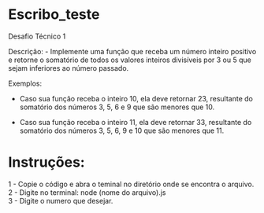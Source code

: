 # Escribo_teste

Desafio Técnico 1  

Descrição:  - Implemente uma função que receba um número inteiro positivo e retorne o somatório de todos os valores inteiros divisíveis por 3 ou 5 que sejam inferiores ao número passado.

Exemplos:

- Caso sua função receba o inteiro 10, ela deve retornar 23, resultante do somatório dos números 3, 5, 6 e 9 que são menores que 10.

- Caso sua função receba o inteiro 11, ela deve retornar 33, resultante do somatório dos números 3, 5, 6, 9 e 10 que são menores que 11.

# Instruções:

1 - Copie o código e abra o teminal no diretório onde se encontra o arquivo.  
2 - Digite no terminal: node (nome do arquivo).js  
3 - Digite o numero que desejar.

